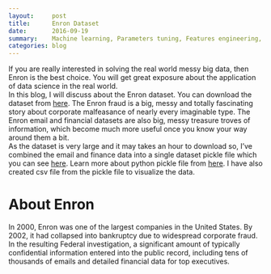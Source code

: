 ```yaml
---
layout:     post
title:      Enron Dataset
date:       2016-09-19
summary:    Machine learning, Parameters tuning, Features engineering, Evaluation metrices, Data visualization
categories: blog
---
```

If you are really interested in solving the real world messy big data, then Enron is the best choice. You will get great exposure about the application of data science in the real world. <br/>
In this blog, I will discuss about the Enron dataset. You can download the dataset from [here](https://www.cs.cmu.edu/~./enron/enron_mail_20150507.tgz). The Enron fraud is a big, messy and totally fascinating story about corporate malfeasance of nearly every imaginable type. The Enron email and financial datasets are also big, messy treasure troves of information, which become much more useful once you know your way around them a bit. <br/>
As the dataset is very large and it may takes an hour to download so, I’ve combined the email and finance data into a single dataset pickle file which you can see [here](). Learn more about python pickle file from [here](https://pythontips.com/2013/08/02/what-is-pickle-in-python/). I have also created csv file from the pickle file to visualize the data.

# About Enron
In 2000, Enron was one of the largest companies in the United States. By 2002, it had collapsed into bankruptcy due to widespread corporate fraud. In the resulting Federal investigation, a significant amount of typically confidential information entered into the public record, including tens of thousands of emails and detailed financial data for top executives. 